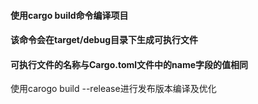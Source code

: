 #### 使用cargo build命令编译项目

#### 该命令会在target/debug目录下生成可执行文件

#### 可执行文件的名称与Cargo.toml文件中的name字段的值相同

使用carogo build --release进行发布版本编译及优化
